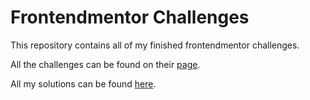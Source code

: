 # Frontendmentor Challenges

This repository contains all of my finished frontendmentor challenges.

All the challenges can be found on their [page](https://www.frontendmentor.io/challenges).

All my solutions can be found [here](https://henripc.github.io/frontendmentor-challenges/).